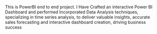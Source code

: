 This is PowerBI end to end project.
I Have Crafted an interactive Power BI Dashboard and performed Incorporated Data Analysis techniques, specializing in time series analysis, to deliver valuable insights, accurate sales forecasting and interactive dashboard creation, driving business success
